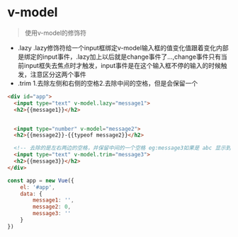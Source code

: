# v-model

> 使用v-model的修饰符

+ .lazy  .lazy修饰符给一个input框绑定v-model输入框的值变化值跟着变化内部是绑定的input事件，.lazy加上以后就是change事件了...,change事件只有当前input框失去焦点时才触发，input事件是在这个输入框不停的输入的时候触发，注意区分这两个事件
+ .trim  1.去除左侧和右侧的空格2.去除中间的空格，但是会保留一个

```html
<div id="app">
  <input type="text" v-model.lazy="message1">
  <h2>{{message1}}</h2>


  <input type="number" v-model="message2">
  <h2>{{message2}}-{{typeof message2}}</h2>

  <!-- 去除的是左右两边的空格，并保留中间的一个空格 eg:message3如果是 abc 显示到页面上的是abc,如果是a bc显示到页面上的是a bc,如果是a    bc显示到页面上的还是a bc，a和b之间如果有很多空格也是只去一个-->
  <input type="text" v-model.trim="message3">
  <h2>{{message3}}</h2>
</div>
```

```javascript
const app = new Vue({
    el: '#app',
    data: {
        message1: '',
        message2: 0,
        message3: ''
    }
})
```



